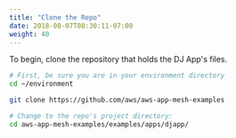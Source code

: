 ```yaml
---
title: "Clone the Repo"
date: 2018-08-07T08:30:11-07:00
weight: 40
---
```


To begin, clone the repository that holds the DJ App's files.

```bash
# First, be sure you are in your environment directory
cd ~/environment

git clone https://github.com/aws/aws-app-mesh-examples

# Change to the repo's project directory:
cd aws-app-mesh-examples/examples/apps/djapp/
```
